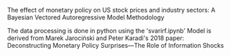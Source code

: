 The effect of monetary policy on US stock prices and industry sectors:
A Bayesian Vectored Autoregressive Model Methodology



The data processing is done in python using the 'svarirf.ipynb'
Model is derived from Marek Jarociński and Peter Karadi's 2018 paper: Deconstructing Monetary Policy Surprises—The Role of Information Shocks
